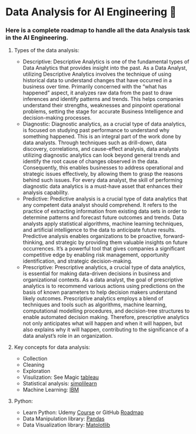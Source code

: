 # Data Analysis for AI Engineering 🧠
### Here is a complete roadmap to handle all the data Analysis task in the AI Engineering. 

1. Types of the data analysis: 
    - Descriptive: Descriptive Analytics is one of the fundamental types of Data Analytics that provides insight into the past. As a Data Analyst, utilizing Descriptive Analytics involves the technique of using historical data to understand changes that have occurred in a business over time. Primarily concerned with the “what has happened” aspect, it analyzes raw data from the past to draw inferences and identify patterns and trends. This helps companies understand their strengths, weaknesses and pinpoint operational problems, setting the stage for accurate Business Intelligence and decision-making processes.
    - Diagnostic: Diagnostic analytics, as a crucial type of data analytics, is focused on studying past performance to understand why something happened. This is an integral part of the work done by data analysts. Through techniques such as drill-down, data discovery, correlations, and cause-effect analysis, data analysts utilizing diagnostic analytics can look beyond general trends and identify the root cause of changes observed in the data. Consequently, this enables businesses to address operational and strategic issues effectively, by allowing them to grasp the reasons behind such issues. For every data analyst, the skill of performing diagnostic data analytics is a must-have asset that enhances their analysis capability.
    - Predictive: Predictive analysis is a crucial type of data analytics that any competent data analyst should comprehend. It refers to the practice of extracting information from existing data sets in order to determine patterns and forecast future outcomes and trends. Data analysts apply statistical algorithms, machine learning techniques, and artificial intelligence to the data to anticipate future results. Predictive analysis enables organizations to be proactive, forward-thinking, and strategic by providing them valuable insights on future occurrences. It’s a powerful tool that gives companies a significant competitive edge by enabling risk management, opportunity identification, and strategic decision-making.
    - Prescriptive: Prescriptive analytics, a crucial type of data analytics, is essential for making data-driven decisions in business and organizational contexts. As a data analyst, the goal of prescriptive analytics is to recommend various actions using predictions on the basis of known parameters to help decision makers understand likely outcomes. Prescriptive analytics employs a blend of techniques and tools such as algorithms, machine learning, computational modelling procedures, and decision-tree structures to enable automated decision making. Therefore, prescriptive analytics not only anticipates what will happen and when it will happen, but also explains why it will happen, contributing to the significance of a data analyst’s role in an organization.

2. Key concepts for data analysis:
    - Collection
    - Cleaning
    - Exploration
    - Visulization: See Magic [tableau](https://www.tableau.com/en-gb/learn/articles/data-visualization)
    - Statistical analysis: [simplilearn](https://www.simplilearn.com/what-is-statistical-analysis-article)
    - Machine Learning: [IBM](https://www.ibm.com/topics/machine-learning)

3. Python:
    - Learn Python: Udemy [Course](https://www.udemy.com/course/learn_py/learn/) or GitHub [Roadmap](https://github.com/AhmedShafique313/AI_Engineer-with-python/tree/main?tab=readme-ov-file#1-python-for-beginners-1-2-weeks)
    - Data Manipulation library: [Pandas](https://pandas.pydata.org/)
    - Data Visualization library: [Matplotlib](https://matplotlib.org/)